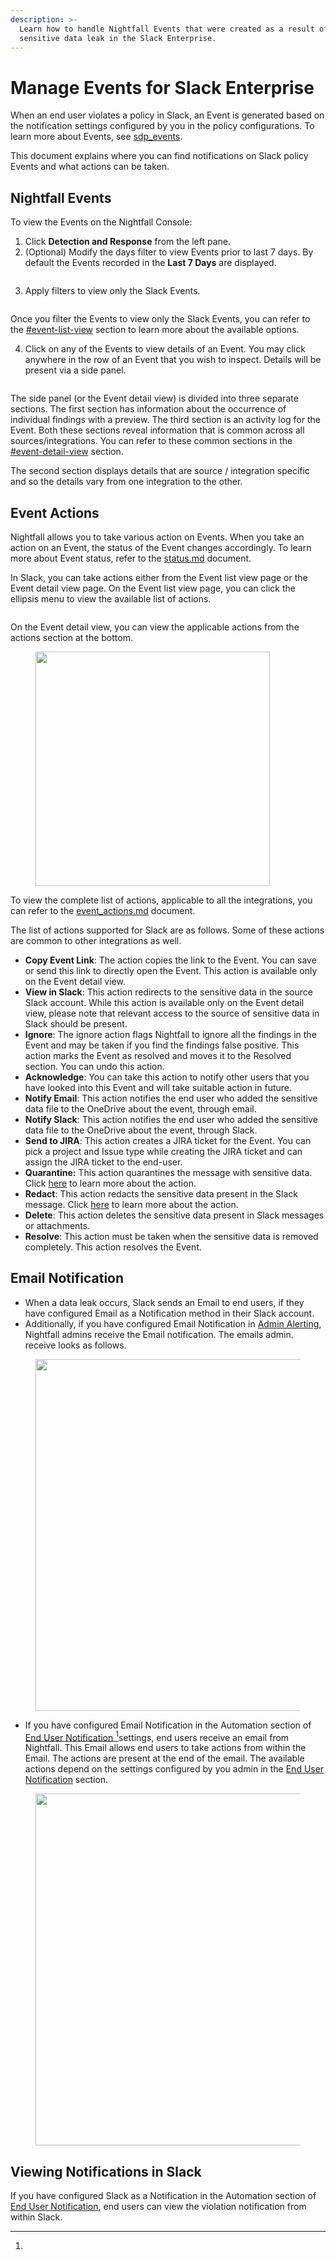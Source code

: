 ```yaml
---
description: >-
  Learn how to handle Nightfall Events that were created as a result of
  sensitive data leak in the Slack Enterprise.
---
```


# Manage Events for Slack Enterprise

When an end user violates a policy in Slack, an Event is generated based on the notification settings configured by you in the policy configurations. To learn more about Events, see [sdp\_events](../../dashboard/sdp_events/ "mention").

This document explains where you can find notifications on Slack policy Events and what actions can be taken.

## Nightfall Events

To view the Events on the Nightfall Console:

1. Click **Detection and Response** from the left pane.
2. (Optional) Modify the days filter to view Events prior to last 7 days. By default the Events recorded in the **Last 7 Days** are displayed.

<figure><img src="../../.gitbook/assets/image (45).png" alt=""><figcaption></figcaption></figure>

3. Apply filters to view only the Slack Events.

<figure><img src="../../.gitbook/assets/image (1271).png" alt=""><figcaption></figcaption></figure>

Once you filter the Events to view only the Slack Events, you can refer to the [#event-list-view](../../dashboard/sdp_events/#event-list-view "mention") section to learn more about the available options.&#x20;

4. Click on any of the Events to view details of an Event. You may click anywhere in the row of an Event that you wish to inspect. Details will be present via a side panel.

<figure><img src="../../.gitbook/assets/image (46).png" alt=""><figcaption></figcaption></figure>

The side panel (or the Event detail view) is divided into three separate sections. The first section has information about the occurrence of individual findings with a preview. The third section is an activity log for the Event. Both these sections reveal information that is common across all sources/integrations. You can refer to these common sections in the [#event-detail-view](../../dashboard/sdp_events/#event-detail-view "mention") section.

The second section displays details that are source / integration specific and so the details vary from one integration to the other.&#x20;

## Event Actions

Nightfall allows you to take various action on Events. When you take an action on an Event, the status of the Event changes accordingly. To learn more about Event status, refer to the [status.md](../../dashboard/sdp_events/status.md "mention") document.

In Slack, you can take actions either from the Event list view page or the Event detail view page. On the Event list view page, you can click the ellipsis menu to view the available list of actions.&#x20;

<figure><img src="../../.gitbook/assets/image (48).png" alt=""><figcaption></figcaption></figure>

On the Event detail view, you can view the applicable actions from the actions section at the bottom.

<figure><img src="../../.gitbook/assets/image (49).png" alt="" width="375"><figcaption></figcaption></figure>

To view the complete list of actions, applicable to all the integrations, you can refer to the [event\_actions.md](../../dashboard/sdp_events/event_actions.md "mention") document.&#x20;

The list of actions supported for Slack are as follows. Some of these actions are common to other integrations as well.&#x20;

* **Copy Event Link**: The action copies the link to the Event. You can save or send this link to directly open the Event. This action is available only on the Event detail view.
* **View in Slack**: This action redirects to the sensitive data in the source Slack account. While this action is available only on the Event detail view, please note that relevant access to the source of sensitive data in Slack should be present.
* **Ignore**: The ignore action flags Nightfall to ignore all the findings in the Event and may be taken if you find the findings false positive. This action marks the Event as resolved and moves it to the Resolved section. You can undo this action.&#x20;
* **Acknowledge**:  You can take this action to notify other users that you have looked into this Event and will take suitable action in future.&#x20;
* **Notify Email**: This action notifies the end user who added the sensitive data file to the OneDrive about the event,  through email.
* **Notify Slack**: This action notifies the end user who added the sensitive data file to the OneDrive about the event,  through Slack.
* **Send to JIRA**: This action creates a JIRA ticket for the Event. You can pick a project and Issue type while creating the JIRA ticket and can assign the JIRA ticket to the end-user.
* **Quarantine:** This action quarantines the message with sensitive data. Click [here](https://help.nightfall.ai/sensitive-data-protection/slack/installation-instructions-nightfall-for-slack-2/automated-actions#quarantine) to learn more about the action.&#x20;
* **Redact**: This action redacts the sensitive data present in the Slack message. Click [here](https://help.nightfall.ai/sensitive-data-protection/slack/installation-instructions-nightfall-for-slack-2/automated-actions#redact) to learn more about the action.&#x20;
* **Delete**: This action deletes the sensitive data present in Slack messages or attachments.&#x20;
* **Resolve**: This action must be taken when the sensitive data is removed completely. This action resolves the Event.

## Email Notification

* When a data leak occurs, Slack sends an Email to end users, if they have configured Email as a Notification method in their Slack account.
* Additionally, if you have configured Email Notification in [Admin Alerting](https://help.nightfall.ai/nightfall-ai/nightfall-for-slack/installation-instructions-nightfall-for-slack-1/advanced-settings#admin-alerting), Nightfall admins receive the Email notification. The emails admin. receive looks as follows.

<figure><img src="../../.gitbook/assets/image (1181).png" alt="" width="563"><figcaption></figcaption></figure>

* If you have configured Email Notification in the Automation section of [End User Notification](https://help.nightfall.ai/nightfall-ai/nightfall-for-slack/installation-instructions-nightfall-for-slack-2/advanced-settings#end-user-notification)[ ](#user-content-fn-1)[^1]settings, end users receive an email from Nightfall. This Email allows end users to take actions from within the Email. The actions are present at the end of the email. The available actions depend on the settings configured by you admin in the [End User Notification](https://help.nightfall.ai/nightfall-ai/nightfall-for-slack/installation-instructions-nightfall-for-slack-2/advanced-settings#end-user-notification) section.

<figure><img src="../../.gitbook/assets/image (1182).png" alt="" width="563"><figcaption></figcaption></figure>

## Viewing Notifications in Slack

If you have configured Slack as a Notification in the Automation section of [End User Notification](https://help.nightfall.ai/nightfall-ai/nightfall-for-slack/installation-instructions-nightfall-for-slack-2/advanced-settings#end-user-notification), end users can view the violation notification from within Slack.&#x20;

[^1]: 
